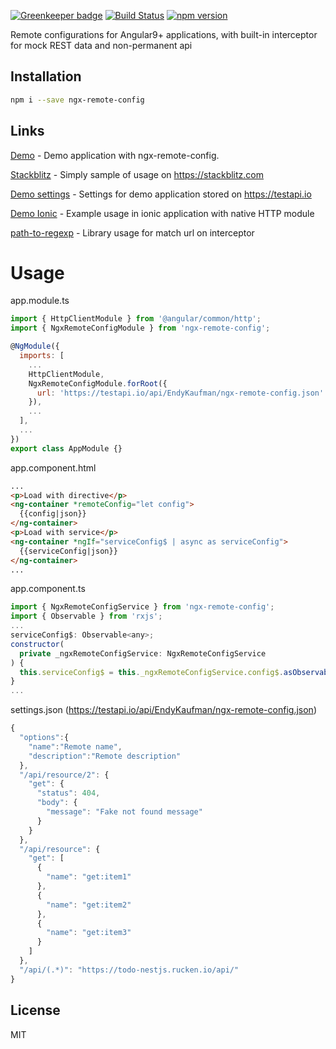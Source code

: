 [![Greenkeeper badge](https://badges.greenkeeper.io/EndyKaufman/ngx-remote-config.svg)](https://greenkeeper.io/)
[![Build Status](https://travis-ci.org/EndyKaufman/ngx-remote-config.svg?branch=master)](https://travis-ci.org/EndyKaufman/ngx-remote-config)
[![npm version](https://badge.fury.io/js/ngx-remote-config.svg)](https://badge.fury.io/js/ngx-remote-config)

Remote configurations for Angular9+ applications, with built-in interceptor for mock REST data and non-permanent api

## Installation

```bash
npm i --save ngx-remote-config
```

## Links

[Demo](https://endykaufman.github.io/ngx-remote-config) - Demo application with ngx-remote-config.

[Stackblitz](https://stackblitz.com/edit/ngx-remote-config) - Simply sample of usage on https://stackblitz.com

[Demo settings](https://testapi.io/api/EndyKaufman/ngx-remote-config.json) - Settings for demo application stored on https://testapi.io

[Demo Ionic](https://github.com/rucken/todo-ionic) - Example usage in ionic application with native HTTP module

[path-to-regexp](https://github.com/pillarjs/path-to-regexp) - Library usage for match url on interceptor

# Usage

app.module.ts

```js
import { HttpClientModule } from '@angular/common/http';
import { NgxRemoteConfigModule } from 'ngx-remote-config';

@NgModule({
  imports: [
    ...
    HttpClientModule,
    NgxRemoteConfigModule.forRoot({
      url: 'https://testapi.io/api/EndyKaufman/ngx-remote-config.json'
    }),
    ...
  ],
  ...
})
export class AppModule {}
```

app.component.html

```html
...
<p>Load with directive</p>
<ng-container *remoteConfig="let config">
  {{config|json}}
</ng-container>
<p>Load with service</p>
<ng-container *ngIf="serviceConfig$ | async as serviceConfig">
  {{serviceConfig|json}}
</ng-container>
...
```

app.component.ts

```js
import { NgxRemoteConfigService } from 'ngx-remote-config';
import { Observable } from 'rxjs';
...
serviceConfig$: Observable<any>;
constructor(
  private _ngxRemoteConfigService: NgxRemoteConfigService
) {
  this.serviceConfig$ = this._ngxRemoteConfigService.config$.asObservable();
}
...
```

settings.json (https://testapi.io/api/EndyKaufman/ngx-remote-config.json)

```js
{
  "options":{
    "name":"Remote name",
    "description":"Remote description"
  },
  "/api/resource/2": {
    "get": {
      "status": 404,
      "body": {
        "message": "Fake not found message"
      }
    }
  },
  "/api/resource": {
    "get": [
      {
        "name": "get:item1"
      },
      {
        "name": "get:item2"
      },
      {
        "name": "get:item3"
      }
    ]
  },
  "/api/(.*)": "https://todo-nestjs.rucken.io/api/"
}
```

## License

MIT
